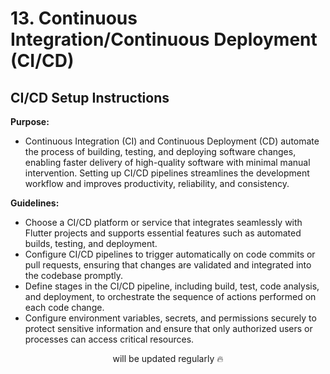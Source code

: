 # 13. Continuous Integration/Continuous Deployment (CI/CD)

## CI/CD Setup Instructions

**Purpose:**

- Continuous Integration (CI) and Continuous Deployment (CD) automate the process of building, testing, and deploying software changes, enabling faster delivery of high-quality software with minimal manual intervention. Setting up CI/CD pipelines streamlines the development workflow and improves productivity, reliability, and consistency.

**Guidelines:**

- Choose a CI/CD platform or service that integrates seamlessly with Flutter projects and supports essential features such as automated builds, testing, and deployment.
- Configure CI/CD pipelines to trigger automatically on code commits or pull requests, ensuring that changes are validated and integrated into the codebase promptly.
- Define stages in the CI/CD pipeline, including build, test, code analysis, and deployment, to orchestrate the sequence of actions performed on each code change.
- Configure environment variables, secrets, and permissions securely to protect sensitive information and ensure that only authorized users or processes can access critical resources.

<p align="center">will be updated regularly 🔥</p>
